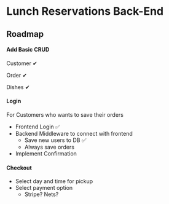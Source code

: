 # Lunch Reservations Back-End

## Roadmap

#### Add Basic CRUD

Customer ✔

Order ✔

Dishes ✔

#### Login

For Customers who wants to save their orders

- Frontend Login ✅
- Backend Middleware to connect with frontend
  - Save new users to DB ✅
  - Always save orders
- Implement Confirmation

#### Checkout

- Select day and time for pickup
- Select payment option
  - Stripe? Nets? 
